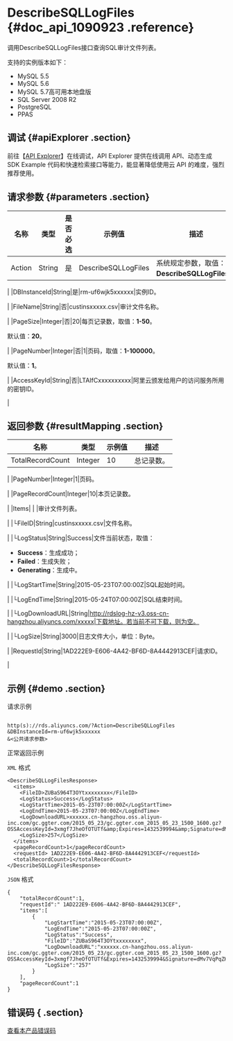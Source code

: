 # DescribeSQLLogFiles {#doc_api_1090923 .reference}

调用DescribeSQLLogFiles接口查询SQL审计文件列表。

支持的实例版本如下：

-   MySQL 5.5
-   MySQL 5.6
-   MySQL 5.7高可用本地盘版
-   SQL Server 2008 R2
-   PostgreSQL
-   PPAS

## 调试 {#apiExplorer .section}

前往【[API Explorer](https://api.aliyun.com/#product=Rds&api=DescribeSQLLogFiles)】在线调试，API Explorer 提供在线调用 API、动态生成 SDK Example 代码和快速检索接口等能力，能显著降低使用云 API 的难度，强烈推荐使用。

## 请求参数 {#parameters .section}

|名称|类型|是否必选|示例值|描述|
|--|--|----|---|--|
|Action|String|是|DescribeSQLLogFiles|系统规定参数，取值：**DescribeSQLLogFiles**。

 |
|DBInstanceId|String|是|rm-uf6wjk5xxxxxx|实例ID。

 |
|FileName|String|否|custinsxxxxx.csv|审计文件名称。

 |
|PageSize|Integer|否|20|每页记录数，取值：**1-50**。

 默认值：**20**。

 |
|PageNumber|Integer|否|1|页码，取值：**1-100000**。

 默认值：**1**。

 |
|AccessKeyId|String|否|LTAIfCxxxxxxxxxx|阿里云颁发给用户的访问服务所用的密钥ID。

 |

## 返回参数 {#resultMapping .section}

|名称|类型|示例值|描述|
|--|--|---|--|
|TotalRecordCount|Integer|10|总记录数。

 |
|PageNumber|Integer|1|页码。

 |
|PageRecordCount|Integer|10|本页记录数。

 |
|Items| | |审计文件列表。

 |
|└FileID|String|custinsxxxxx.csv|文件名称。

 |
|└LogStatus|String|Success|文件当前状态，取值：

 -   **Success**：生成成功；
-   **Failed**：生成失败；
-   **Generating**：生成中。

 |
|└LogStartTime|String|2015-05-23T07:00:00Z|SQL起始时间。

 |
|└LogEndTime|String|2015-05-24T07:00:00Z|SQL结束时间。

 |
|└LogDownloadURL|String|http://rdslog-hz-v3.oss-cn-hangzhou.aliyuncs.com/xxxxx|下载地址。若当前不可下载，则为空。

 |
|└LogSize|String|3000|日志文件大小，单位：Byte。

 |
|RequestId|String|1AD222E9-E606-4A42-BF6D-8A4442913CEF|请求ID。

 |

## 示例 {#demo .section}

请求示例

``` {#request_demo}

http(s)://rds.aliyuncs.com/?Action=DescribeSQLLogFiles
&DBInstanceId=rm-uf6wjk5xxxxxx
&<公共请求参数>

```

正常返回示例

`XML` 格式

``` {#xml_return_success_demo}
<DescribeSQLLogFilesResponse>
  <items>
    <FileID>ZUBaS964T3OYtxxxxxxxx</FileID>
    <LogStatus>Success</LogStatus>
    <LogStartTime>2015-05-23T07:00:00Z</LogStartTime>
    <LogEndTime>2015-05-23T07:00:00Z</LogEndTime>
    <LogDownloadURL>xxxxxx.cn-hangzhou.oss.aliyun-inc.com/gc.ggter.com/2015_05_23/gc.ggter.com_2015_05_23_1500_1600.gz?OSSAccessKeyId=3xmgf7JheOfOTUTf&amp;Expires=1432539994&amp;Signature=dMv7VqPqZHXVbKPmorGIvylC66c%3D</LogDownloadURL>
    <LogSize>257</LogSize>
  </items>
  <pageRecordCount>1</pageRecordCount>
  <requestId> 1AD222E9-E606-4A42-BF6D-8A4442913CEF</requestId>
  <totalRecordCount>1</totalRecordCount>
</DescribeSQLLogFilesResponse>

```

`JSON` 格式

``` {#json_return_success_demo}
{
	"totalRecordCount":1,
	"requestId":" 1AD222E9-E606-4A42-BF6D-8A4442913CEF",
	"items":[
		{
			"LogStartTime":"2015-05-23T07:00:00Z",
			"LogEndTime":"2015-05-23T07:00:00Z",
			"LogStatus":"Success",
			"FileID":"ZUBaS964T3OYtxxxxxxxx",
			"LogDownloadURL":"xxxxxx.cn-hangzhou.oss.aliyun-inc.com/gc.ggter.com/2015_05_23/gc.ggter.com_2015_05_23_1500_1600.gz?OSSAccessKeyId=3xmgf7JheOfOTUTf&Expires=1432539994&Signature=dMv7VqPqZHXVbKPmorGIvylC66c%3D",
			"LogSize":"257"
		}
	],
	"pageRecordCount":1
}
```

## 错误码 { .section}

[查看本产品错误码](https://error-center.aliyun.com/status/product/Rds)

